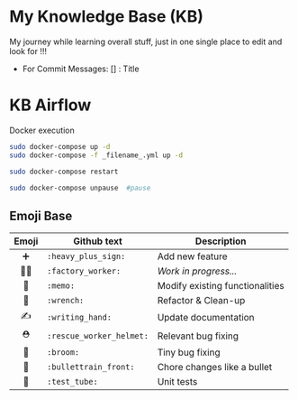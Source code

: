 # My Knowledge Base (KB)
My journey while learning overall stuff, just in one single place to edit and look for !!!

- For Commit Messages: [<Module>] <Topic>: Title


# KB Airflow
Docker execution
```sh
sudo docker-compose up -d
sudo docker-compose -f _filename_.yml up -d

sudo docker-compose restart

sudo docker-compose unpause  #pause
```


## Emoji Base
| Emoji | Github text | Description |
| :------: | -------------- | --------------- |
| :heavy_plus_sign: | `:heavy_plus_sign:` | Add new feature |
| :factory_worker: | `:factory_worker:` | _Work in progress..._ |
| :memo: | `:memo:` | Modify existing functionalities |
| :wrench: | `:wrench:` | Refactor & Clean-up |
| :writing_hand: | `:writing_hand:` | Update documentation |
| :rescue_worker_helmet: | `:rescue_worker_helmet:` | Relevant bug fixing |
| :broom: | `:broom:` | Tiny bug fixing |
| :bullettrain_front: | `:bullettrain_front:` | Chore changes like a bullet |
| :test_tube: | `:test_tube:` | Unit tests |

